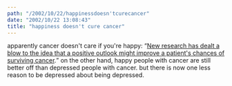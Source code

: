```yaml
---
path: "/2002/10/22/happinessdoesn'tcurecancer" 
date: "2002/10/22 13:08:43" 
title: "happiness doesn't cure cancer" 
---
```

apparently cancer doesn't care if you're happy: <q><a href="http://abcnews.go.com/wire/Living/ap20021020_1207.html">New research has dealt a blow to the idea that a positive outlook might improve a patient's chances of surviving cancer</a>.</q> on the other hand, happy people with cancer are still better off than depressed people with cancer. but there is now one less reason to be depressed about being depressed.